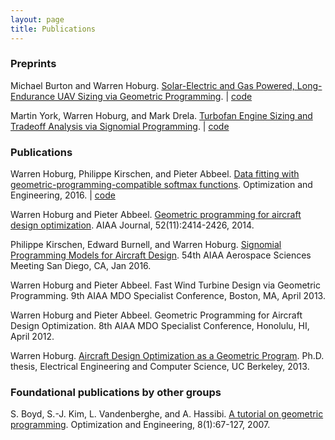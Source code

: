 ```yaml
---
layout: page
title: Publications
---
```


### Preprints

Michael Burton and Warren Hoburg. [Solar-Electric and Gas Powered, Long-Endurance UAV Sizing via Geometric Programming](gassolar.pdf). | [code](http://github.com/hoburg/gas_solar_trade)

Martin York, Warren Hoburg, and Mark Drela. [Turbofan Engine Sizing and Tradeoff Analysis via Signomial Programming](turbofanSP.pdf). | [code](http://github.com/hoburg/turbofan)

### Publications

Warren Hoburg, Philippe Kirschen, and Pieter Abbeel. [Data fitting with geometric-programming-compatible softmax functions](gpfitting.pdf). Optimization and Engineering, 2016. | [code](http://github.com/hoburg/gpfit)

Warren Hoburg and Pieter Abbeel. [Geometric programming for aircraft design optimization](hoburgabbeel2014.pdf). AIAA Journal, 52(11):2414-2426, 2014.

Philippe Kirschen, Edward Burnell, and Warren Hoburg. [Signomial Programming Models for Aircraft Design](kirschenSP2016.pdf). 54th AIAA Aerospace Sciences Meeting San Diego, CA, Jan 2016.

Warren Hoburg and Pieter Abbeel. Fast Wind Turbine Design via Geometric Programming. 9th AIAA MDO Specialist Conference, Boston, MA, April 2013.

Warren Hoburg and Pieter Abbeel. Geometric Programming for Aircraft Design Optimization. 8th AIAA MDO Specialist Conference, Honolulu, HI, April 2012.

Warren Hoburg. [Aircraft Design Optimization as a Geometric Program](hoburg_phd_thesis.pdf). Ph.D. thesis, Electrical Engineering and Computer Science, UC Berkeley, 2013.

### Foundational publications by other groups

S. Boyd, S.-J. Kim, L. Vandenberghe, and A. Hassibi. [A tutorial on geometric programming](http://stanford.edu/~boyd/papers/gp_tutorial.html). Optimization and Engineering, 8(1):67-127, 2007.
